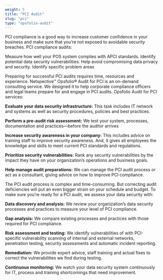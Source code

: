 ```yaml
---
weight: 5
title: "PCI Audit"
slug: "pci"
type: "opsfolio-audit"
---
```

PCI compliance is a good way to increase customer confidence in your business and make sure that you’re not exposed to avoidable security breaches. PCI compliance audits:

Measure how well your POS system complies with APCI standards.
Identify potential data security vulnerabilities.
Help avoid compromising data privacy and security.
Identify specific problem areas

Preparing for successful PCI audits requires time, resources and experience. Netspective™ Opsfolio® Audit for PCI is an on-demand consulting service. We designed it to help corporate compliance officers and legal teams prepare for and engage in PCI audits. Opsfolio Audit for PCI services:

**Evaluate your data security infrastructure:** This task includes IT network and systems as well as security procedures, policies and best practices.

**Perform a pre-audit risk assessment:** We test your system, processes, documentation and practices—before the auditor arrives

**Increase security awareness in your company:** This includes advice on training staff to improve security awareness. And, it gives all employees the knowledge and skills to meet current PCI standards and regulations.

**Prioritize security vulnerabilities:** Rank any security vulnerabilities by the impact they have on your organization’s operations and business goals.

**Help manage audit preparations:** We can manage the PCI audit process or act as a consultant, giving advice on how to improve PCI compliance.


The PCI audit process is complex and time-consuming. But correcting audit deficiencies will put an even bigger strain on your schedule and budget. To make sure you’re ready for a PCI audit, we assess your data security with:

**Data discovery and analysis:** We review your organization’s data security processes and practices to measure your level of PCI compliance.

**Gap analysis:** We compare existing processes and practices with those required for PCI compliance.

**Risk assessment and testing:** We identify vulnerabilities of with PCI-specific vulnerability scanning of internal and external networks, penetration testing, security assessments and automatic incident reporting.

**Remediation:** We provide expert advice, staff training and actual fixes to correct the vulnerabilities we find during testing.

**Continuous monitoring:** We watch your data security system continuously for IT, process and training shortcomings that need improvement.